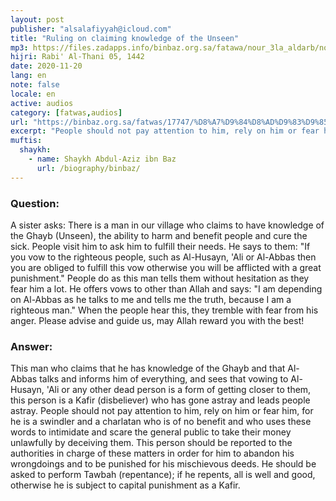 ```yaml
---
layout: post
publisher: "alsalafiyyah@icloud.com"
title: "Ruling on claiming knowledge of the Unseen"
mp3: https://files.zadapps.info/binbaz.org.sa/fatawa/nour_3la_aldarb/nour_871/nour_87107.mp3
hijri: Rabi' Al-Thani 05, 1442
date: 2020-11-20
lang: en
note: false
locale: en
active: audios
category: [fatwas,audios]
url: "https://binbaz.org.sa/fatwas/17747/%D8%A7%D9%84%D8%AD%D9%83%D9%85-%D8%B9%D9%84%D9%89-%D9%85%D9%86-%D9%8A%D8%AF%D8%B9%D9%8A-%D8%B9%D9%84%D9%85-%D8%A7%D9%84%D8%BA%D9%8A%D8%A8"
excerpt: "People should not pay attention to him, rely on him or fear him, for he is a swindler and a charlatan who is of no benefit and who uses these words to intimidate and scare the general public to take their money unlawfully by deceiving them."
muftis:
  shaykh: 
    - name: Shaykh Abdul-Aziz ibn Baz
      url: /biography/binbaz/
---
```


### Question:
A sister asks: There is a man in our village who claims to have knowledge of the Ghayb (Unseen), the ability to harm and benefit people and cure the sick. People visit him to ask him to fulfill their needs. He says to them: "If you vow to the righteous people, such as Al-Husayn, 'Ali or Al-Abbas then you are obliged to fulfill this vow otherwise you will be afflicted with a great punishment." People do as this man tells them without hesitation as they fear him a lot. He offers vows to other than Allah and says: "I am depending on Al-Abbas as he talks to me and tells me the truth, because I am a righteous man." When the people hear this, they tremble with fear from his anger. Please advise and guide us, may Allah reward you with the best!

### Answer:
This man who claims that he has knowledge of the Ghayb and that Al-Abbas talks and informs him of everything, and sees that vowing to Al-Husayn, 'Ali or any other dead person is a form of getting closer to them, this person is a Kafir (disbeliever) who has gone astray and leads people astray. People should not pay attention to him, rely on him or fear him, for he is a swindler and a charlatan who is of no benefit and who uses these words to intimidate and scare the general public to take their money unlawfully by deceiving them. This person should be reported to the authorities in charge of these matters in order for him to abandon his wrongdoings and to be punished for his mischievous deeds. He should be asked to perform Tawbah (repentance); if he repents, all is well and good, otherwise he is subject to capital punishment as a Kafir.
